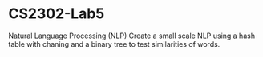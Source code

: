 # CS2302-Lab5
Natural Language Processing (NLP) 
Create a small scale NLP using a hash table with chaning and a binary tree
to test similarities of words. 
